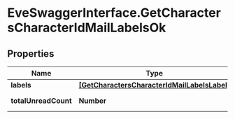 # EveSwaggerInterface.GetCharactersCharacterIdMailLabelsOk

## Properties
Name | Type | Description | Notes
------------ | ------------- | ------------- | -------------
**labels** | [**[GetCharactersCharacterIdMailLabelsLabel]**](GetCharactersCharacterIdMailLabelsLabel.md) | labels array | [optional] 
**totalUnreadCount** | **Number** | total_unread_count integer | [optional] 


